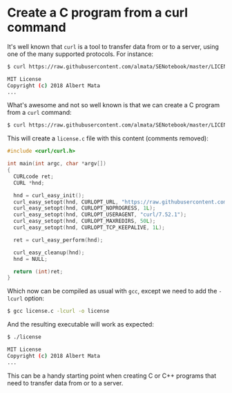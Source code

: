# Create a C program from a curl command

It's well known that `curl` is a tool to transfer data from or to a server, using one of the many supported protocols. For instance:

```bash
$ curl https://raw.githubusercontent.com/almata/SENotebook/master/LICENSE

MIT License
Copyright (c) 2018 Albert Mata
...
```

What's awesome and not so well known is that we can create a C program from a `curl` command:

```bash
$ curl https://raw.githubusercontent.com/almata/SENotebook/master/LICENSE --libcurl license.c
```

This will create a `license.c` file with this content (comments removed):

```c
#include <curl/curl.h>

int main(int argc, char *argv[])
{
  CURLcode ret;
  CURL *hnd;

  hnd = curl_easy_init();
  curl_easy_setopt(hnd, CURLOPT_URL, "https://raw.githubusercontent.com/almata/SENotebook/master/LICENSE");
  curl_easy_setopt(hnd, CURLOPT_NOPROGRESS, 1L);
  curl_easy_setopt(hnd, CURLOPT_USERAGENT, "curl/7.52.1");
  curl_easy_setopt(hnd, CURLOPT_MAXREDIRS, 50L);
  curl_easy_setopt(hnd, CURLOPT_TCP_KEEPALIVE, 1L);

  ret = curl_easy_perform(hnd);

  curl_easy_cleanup(hnd);
  hnd = NULL;

  return (int)ret;
}
```

Which now can be compiled as usual with `gcc`, except we need to add the `-lcurl` option:

```bash
$ gcc license.c -lcurl -o license
```

And the resulting executable will work as expected:

```bash
$ ./license

MIT License
Copyright (c) 2018 Albert Mata
...
```

This can be a handy starting point when creating C or C++ programs that need to transfer data from or to a server.
